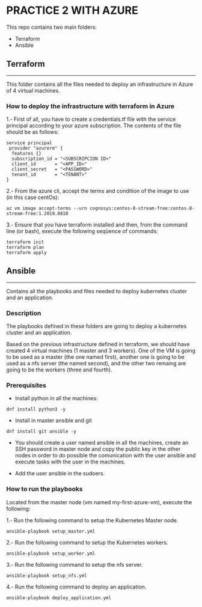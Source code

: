# PRACTICE 2 WITH AZURE

This repo contains two main folders:

- Terraform
- Ansible

## Terraform
___

This folder contains all the files needed to deploy an infrastructure in Azure of 4 virtual machines.

### How to deploy the infrastructure with terraform in Azure

1.- First of all, you have to create a credentials.tf file with the service principal according to your azure subscription. The contents of the file should be as follows:

```
service principal
 provider "azurerm" {
  features {}
  subscription_id = "<SUBSCRIPCION ID>"
  client_id       = "<APP_ID>"
  client_secret   = "<PASSWORD>"
  tenant_id       = "<TENANT>"
}
```

2.- From the azure cli, accept the terms and condition of the image to use (in this case centOs):

```
az vm image accept-terms --urn cognosys:centos-8-stream-free:centos-8-stream-free:1.2019.0810
```

3.- Ensure that you have terraform installed and then, from the command line (or bash), execute the following seqüence of commands:

```
terraform init
terraform plan
terraform apply
```

## Ansible
___

Contains all the playbooks and files needed to deploy kubernetes cluster and an application.

### Description

The playbooks defined in these folders are going to deploy a kubernetes cluster and an application.

Based on the previous infrastructure defined in terraform, we should have created 4 virtual machines (1 master and 3 workers). One of the VM is going to be used as a master (the one named first), another one is going to be used as a nfs server (the named second), and the other two remaing are going to be the workers (three and fourth).

### Prerequisites

- Install python in all the machines:

```
dnf install python3 -y
```

- Install in master ansible and git

```
dnf install git ansible -y
```

- You should create a user named ansible in all the machines, create an SSH password in master node and copy the public key in the other nodes in order to do possible the comunication with the user ansible and execute tasks with the user in the machines.

- Add the user ansible in the sudoers.

### How to run the playbooks

Located from the master node (vm named my-first-azure-vm), execute the following:

1.- Run the following command to setup the Kubernetes Master node.

```
ansible-playbook setup_master.yml
```

2.- Run the following command to setup the Kubernetes workers.

```
ansible-playbook setup_worker.yml
```

3.- Run the following command to setup the nfs server.

```
ansible-playbook setup_nfs.yml
```

4.- Run the following command to deploy an application.

```
ansible-playbook deploy_application.yml
```
